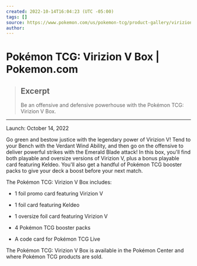 ```yaml
---
created: 2022-10-14T16:04:23 (UTC -05:00)
tags: []
source: https://www.pokemon.com/us/pokemon-tcg/product-gallery/virizion-v-box/
author: 
---
```


# Pokémon TCG: Virizion V Box | Pokemon.com

> ## Excerpt
> Be an offensive and defensive powerhouse with the Pokémon TCG: Virizion V Box.

---
Launch: October 14, 2022

Go green and bestow justice with the legendary power of Virizion V! Tend to your Bench with the Verdant Wind Ability, and then go on the offensive to deliver powerful strikes with the Emerald Blade attack! In this box, you'll find both playable and oversize versions of Virizion V, plus a bonus playable card featuring Keldeo. You'll also get a handful of Pokémon TCG booster packs to give your deck a boost before your next match.

The Pokémon TCG: Virizion V Box includes:

-   1 foil promo card featuring Virizion V
    
-   1 foil card featuring Keldeo
    
-   1 oversize foil card featuring Virizion V
    
-   4 Pokémon TCG booster packs
    
-   A code card for Pokémon TCG Live
    

The Pokémon TCG: Virizion V Box is available in the Pokémon Center and where Pokémon TCG products are sold.
